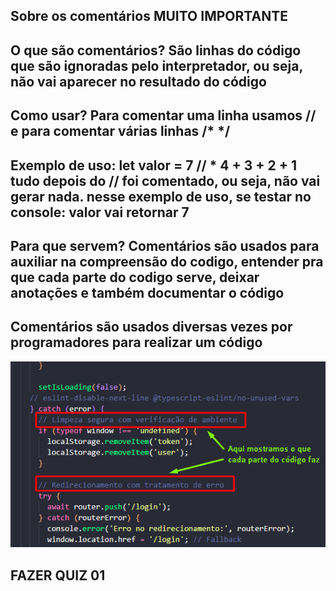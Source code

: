 ## Sobre os comentários **MUITO IMPORTANTE**

## O que são comentários? São linhas do código que são ignoradas pelo interpretador, ou seja, não vai aparecer no resultado do código

## Como usar? Para comentar uma linha usamos // e para comentar várias linhas /* */

## Exemplo de uso: let valor = 7 // * 4 + 3 + 2 + 1 tudo depois do // foi comentado, ou seja, não vai gerar nada. nesse exemplo de uso, se testar no console: valor vai retornar 7

## Para que servem? Comentários são usados para auxiliar na compreensão do codigo, entender pra que cada parte do codigo serve, deixar anotações e também documentar o código

## Comentários são usados diversas vezes por programadores para realizar um código

![Exemplo de comentário em código](image.png)

## FAZER QUIZ 01
